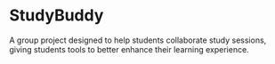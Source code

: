 # StudyBuddy
A group project designed to help students collaborate study sessions, giving students tools to better enhance their learning experience.
